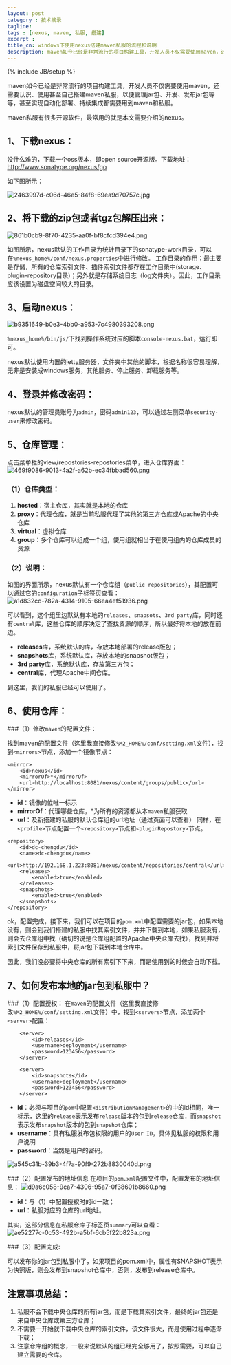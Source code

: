 ```yaml
---
layout: post
category : 技术摘录
tagline: 
tags : [nexus, maven, 私服, 搭建]
excerpt : 
title_cn: windows下使用nexus搭建maven私服的流程和说明
description: maven如今已经是非常流行的项目构建工具，开发人员不仅需要使用maven，还需要认识、使用甚至自己搭建maven私服，以便管理jar包、开发、发布jar包等等，甚至实现自动化部署、持续集成都需要用到maven和私服。
---
```

{% include JB/setup %}

maven如今已经是非常流行的项目构建工具，开发人员不仅需要使用maven，还需要认识、使用甚至自己搭建maven私服，以便管理jar包、开发、发布jar包等等，甚至实现自动化部署、持续集成都需要用到maven和私服。

maven私服有很多开源软件，最常用的就是本文需要介绍的nexus。

## 1、下载nexus：

没什么难的，下载一个oss版本，即open source开源版。下载地址：http://www.sonatype.org/nexus/go

如下图所示：

![2463997d-c06d-46e5-84f8-69ea9d70757c.jpg](/assets/images/article_imgs/technology/2015/12/24/img/2015/2463997d-c06d-46e5-84f8-69ea9d70757c.jpg "nexus下载")

## 2、将下载的zip包或者tgz包解压出来：

![861b0cb9-8f70-4235-aa0f-bf8cfcd394e4.png](/assets/images/article_imgs/technology/2015/12/24/861b0cb9-8f70-4235-aa0f-bf8cfcd394e4.png "")

如图所示，nexus默认的工作目录为统计目录下的sonatype-work目录，可以在`%nexus_home%/conf/nexus.properties`中进行修改。
工作目录的作用：最主要是存储，所有的仓库索引文件、插件索引文件都存在工作目录中(storage、plugin-repository目录)；另外就是存储系统日志（log文件夹）。因此，工作目录应该设置为磁盘空间较大的目录。

## 3、启动nexus：

![b9351649-b0e3-4bb0-a953-7c4980393208.png](/assets/images/article_imgs/technology/2015/12/24/b9351649-b0e3-4bb0-a953-7c4980393208.png "")

`%nexus_home%/bin/js/`下找到操作系统对应的脚本`console-nexus.bat`，运行即可。

nexus默认使用内置的jetty服务器，文件夹中其他的脚本，根据名称很容易理解，无非是安装成windows服务，其他服务、停止服务、卸载服务等。

## 4、登录并修改密码：

nexus默认的管理员账号为`admin`，密码`admin123`，可以通过左侧菜单`security-user`来修改密码。

## 5、仓库管理：

点击菜单栏的view/repostories-repostories菜单，进入仓库界面：
![469f9086-9013-4a2f-a62b-ec34fbbad560.png](/assets/images/article_imgs/technology/2015/12/24/469f9086-9013-4a2f-a62b-ec34fbbad560.png "")

### （1）仓库类型：

1. **hosted**：宿主仓库，其实就是本地的仓库
2. **proxy**：代理仓库，就是当前私服代理了其他的第三方仓库或Apache的中央仓库
3. **virtual**：虚拟仓库
4. **group**：多个仓库可以组成一个组，使用组就相当于在使用组内的仓库成员的资源

### （2）说明：

如图的界面所示，nexus默认有一个仓库组（`public repositories`），其配置可以通过它的`configuration`子标签页查看：
![a1d832cd-782a-4314-9105-66ea4ef51936.png](/assets/images/article_imgs/technology/2015/12/24/a1d832cd-782a-4314-9105-66ea4ef51936.png "")

可以看到，这个组里边默认有本地的`releases`、`snapsots`、`3rd party`库，同时还有`central`库，这些仓库的顺序决定了查找资源的顺序，所以最好将本地的放在前边。

* **releases**库，系统默认的库，存放本地部署的release版包；
* **snapshots**库，系统默认库，存放本地的snapshot版包；
* **3rd party**库，系统默认库，存放第三方包；
* **central**库，代理Apache中间仓库。

到这里，我们的私服已经可以使用了。

## 6、使用仓库：

###（1）修改`maven`的配置文件：

找到maven的配置文件（这里我直接修改`%M2_HOME%/conf/setting.xml`文件），找到`<mirrors>`节点，添加一个镜像节点：

```
<mirror>
    <id>nexus</id>
    <mirrorOf>*</mirrorOf>
    <url>http://localhost:8081/nexus/content/groups/public</url>
</mirror>
```

* **id**：镜像的位唯一标示
* **mirrorOf**：代理哪些仓库，*为所有的资源都从本`maven`私服获取
* **url**：及新搭建的私服的默认仓库组的url地址（通过页面可以查看）
同样，在`<profile>`节点配置一个`<repository>`节点和`<pluginRepostory>`节点。

```
<repository>
    <id>dc-chengdu</id>
    <name>dc-chengdu</name>
    <url>http://192.168.1.223:8081/nexus/content/repositories/central</url>
    <releases>
        <enabled>true</enabled>
    </releases>
    <snapshots>
        <enabled>true</enabled>
    </snapshots>
</repository>
```

ok，配置完成，接下来，我们可以在项目的`pom.xml`中配置需要的jar包，如果本地没有，则会到我们搭建的私服中找其索引文件，并并下载到本地，如果私服没有，则会去仓库组中找（确切的说是仓库组配置的Apache中央仓库去找），找到并将索引文件保存到私服中，将jar包下载到本地仓库中。

因此，我们没必要将中央仓库的所有索引下下来，而是使用到的时候会自动下载。

## 7、如何发布本地的jar包到私服中？
###（1）配置授权：
在`maven`的配置文件（这里我直接修改`%M2_HOME%/conf/setting.xml`文件）中，找到`<servers>`节点，添加两个`<server>`配置：

```
    <server>
        <id>releases</id>
        <username>deployment</username>
        <password>123456</password>
    </server>

    <server>
        <id>snapshots</id>
        <username>deployment</username>
        <password>123456</password>
    </server>
```

* **id**：必须与项目的`pom`中配置`<distributionManagement>`的中的id相同，唯一标示，这里的`release`表示发布`release`版本的包到`release`仓库，而`snapshot`表示发布`snapshot`版本的包到`snapshot`仓库；
* **username**：具有私服发布包权限的用户的`User ID`，具体见私服的权限和用户说明
* **password**：当然是用户的密码。

![a545c31b-39b3-4f7a-90f9-272b8830040d.png](/assets/images/article_imgs/technology/2015/12/24/a545c31b-39b3-4f7a-90f9-272b8830040d.png "")

###（2）配置发布的地址信息
在项目的`pom.xml`配置文件中，配置发布的地址信息：
![d9a6c058-9ca7-4306-95a7-0f38601b8660.png](/assets/images/article_imgs/technology/2015/12/24/d9a6c058-9ca7-4306-95a7-0f38601b8660.png "")

* **id**：与（1）中配置授权时的id一致；
* **url**：私服对应的仓库的url地址。

其实，这部分信息在私服仓库子标签页`summary`可以查看：
![ae52277c-0c53-492b-a5bf-6cb5f22b823a.png](/assets/images/article_imgs/technology/2015/12/24/ae52277c-0c53-492b-a5bf-6cb5f22b823a.png "")

###（3）配置完成:

可以发布你的jar包到私服中了，如果项目的pom.xml中，<version>属性有SNAPSHOT表示为快照版，则会发布到snapshot仓库中，否则，发布到release仓库中。

## 注意事项总结：

1. 私服不会下载中央仓库的所有jar包，而是下载其索引文件，最终的jar包还是来自中央仓库或第三方仓库；
2. 不需要一开始就下载中央仓库的索引文件，该文件很大，而是使用过程中逐渐下载；
3. 注意仓库组的概念，一般来说默认的组已经完全够用了，按照需要，可以自己建立需要的仓库。